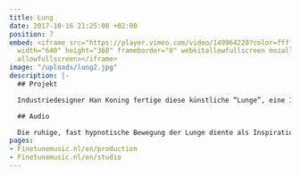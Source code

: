 ```yaml
---
title: Lung
date: 2017-10-16 21:25:00 +02:00
position: 7
embed: <iframe src="https://player.vimeo.com/video/149964228?color=ffffff&title=0&byline=0&portrait=0"
  width="640" height="360" frameborder="0" webkitallowfullscreen mozallowfullscreen
  allowfullscreen></iframe>
image: "/uploads/lung2.jpg"
description: |-
  ## Projekt

  Industriedesigner Han Koning fertige diese künstliche “Lunge”, eine Installation, die auf befremdliche Art und Weise an eine organische Kreatur erinnert. Regie führte Joshua Maldonado.

  ## Audio

  Die ruhige, fast hypnotische Bewegung der Lunge diente als Inspiration für die Musik, die wir für dieses Video produzierten. Durch die Kombination von organischen und künstlichen Elementen haben wir eine eigene Klangidentität geschaffen, die mit dem gesamten Audio-House-Stil übereinstimmt, den wir für Han King entwickelt haben.
pages:
- Finetunemusic.nl/en/production
- Finetunemusic.nl/en/studio
---
```


